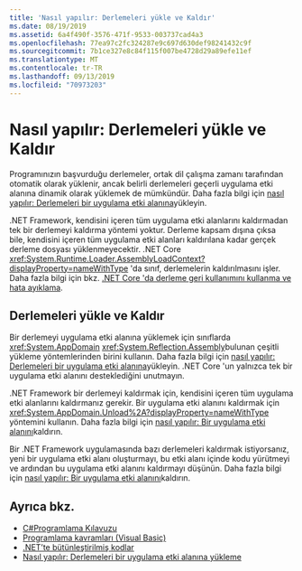 ```yaml
---
title: 'Nasıl yapılır: Derlemeleri yükle ve Kaldır'
ms.date: 08/19/2019
ms.assetid: 6a4f490f-3576-471f-9533-003737cad4a3
ms.openlocfilehash: 77ea97c2fc324287e9c697d630def98241432c9f
ms.sourcegitcommit: 7b1ce327e8c84f115f007be4728d29a89efe11ef
ms.translationtype: MT
ms.contentlocale: tr-TR
ms.lasthandoff: 09/13/2019
ms.locfileid: "70973203"
---
```

# <a name="how-to-load-and-unload-assemblies"></a>Nasıl yapılır: Derlemeleri yükle ve Kaldır
Programınızın başvurduğu derlemeler, ortak dil çalışma zamanı tarafından otomatik olarak yüklenir, ancak belirli derlemeleri geçerli uygulama etki alanına dinamik olarak yüklemek de mümkündür. Daha fazla bilgi için [nasıl yapılır: Derlemeleri bir uygulama etki alanına](../../framework/app-domains/how-to-load-assemblies-into-an-application-domain.md)yükleyin.

.NET Framework, kendisini içeren tüm uygulama etki alanlarını kaldırmadan tek bir derlemeyi kaldırma yöntemi yoktur. Derleme kapsam dışına çıksa bile, kendisini içeren tüm uygulama etki alanları kaldırılana kadar gerçek derleme dosyası yüklenmeyecektir. .NET Core <xref:System.Runtime.Loader.AssemblyLoadContext?displayProperty=nameWithType> 'da sınıf, derlemelerin kaldırılmasını işler. Daha fazla bilgi için bkz. [.NET Core 'da derleme geri kullanımını kullanma ve hata ayıklama](unloadability.md).

## <a name="load-and-unload-assemblies"></a>Derlemeleri yükle ve Kaldır

Bir derlemeyi uygulama etki alanına yüklemek için sınıflarda <xref:System.AppDomain> <xref:System.Reflection.Assembly>bulunan çeşitli yükleme yöntemlerinden birini kullanın. Daha fazla bilgi için [nasıl yapılır: Derlemeleri bir uygulama etki alanına](../../framework/app-domains/how-to-load-assemblies-into-an-application-domain.md)yükleyin. .NET Core 'un yalnızca tek bir uygulama etki alanını desteklediğini unutmayın. 

.NET Framework bir derlemeyi kaldırmak için, kendisini içeren tüm uygulama etki alanlarını kaldırmanız gerekir. Bir uygulama etki alanını kaldırmak için <xref:System.AppDomain.Unload%2A?displayProperty=nameWithType> yöntemini kullanın. Daha fazla bilgi için [nasıl yapılır: Bir uygulama etki alanını](../../framework/app-domains/how-to-unload-an-application-domain.md)kaldırın.

Bir .NET Framework uygulamasında bazı derlemeleri kaldırmak istiyorsanız, yeni bir uygulama etki alanı oluşturmayı, bu etki alanı içinde kodu yürütmeyi ve ardından bu uygulama etki alanını kaldırmayı düşünün. Daha fazla bilgi için [nasıl yapılır: Bir uygulama etki alanını](../../framework/app-domains/how-to-unload-an-application-domain.md)kaldırın.  

## <a name="see-also"></a>Ayrıca bkz.

- [C#Programlama Kılavuzu](../../csharp/programming-guide/index.md)
- [Programlama kavramları (Visual Basic)](../../visual-basic/programming-guide/concepts/index.md)
- [.NET’te bütünleştirilmiş kodlar](index.md)
- [Nasıl yapılır: Derlemeleri bir uygulama etki alanına yükleme](../../framework/app-domains/how-to-load-assemblies-into-an-application-domain.md)
